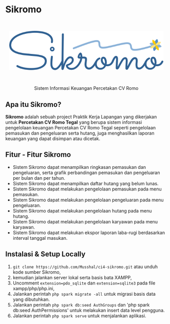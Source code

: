 # Sikromo

<br>
<p align="center">
  <img width=480 src="public/logo/Sikromo_logo.png">
</p>
<br>
<p align="center"> Sistem Informasi Keuangan Percetakan CV Romo
<br>

## Apa itu Sikromo?

**Sikromo** adalah sebuah project Praktik Kerja Lapangan yang dikerjakan untuk
**Percetakan CV Romo Tegal** yang berupa sistem informasi pengelolaan keuangan
Percetakan CV Romo Tegal seperti pengelolaan pemasukan dan pengeluaran serta hutang,
juga menghasilkan laporan keuangan yang dapat disimpan atau dicetak.

## Fitur - Fitur Sikromo

- Sistem Sikromo dapat menampilkan ringkasan pemasukan
  dan pengeluaran, serta grafik perbandingan pemasukan dan pengeluaran per bulan dan per tahun.
- Sistem Sikromo dapat menampilkan daftar hutang yang belum lunas.
- Sistem Sikromo dapat melakukan pengelolaan pemasukan pada menu pemasukan.
- Sistem Sikromo dapat melakukan pengelolaan pengeluaran pada menu pengeluaran.
- Sistem Sikromo dapat melakukan pengelolaan hutang pada menu hutang.
- Sistem Sikromo dapat melakukan pengelolaan karyawan pada menu karyawan.
- Sistem Sikromo dapat melakukan ekspor laporan laba-rugi berdasarkan interval tanggal masukan.

## Instalasi & Setup Locally

1. `git clone https://github.com/Musshal/ci4-sikromo.git` atau unduh kode sumber Sikromo,
2. kemudian jalankan server lokal serta basis bata XAMPP,
3. Uncomment `extension=pdo_sqlite` dan `extension=sqlite3` pada file xampp/php/php.ini,
3. Jalankan perintah `php spark migrate -all` untuk migrasi basis data yang dibutuhkan.
4. Jalankan perintah `php spark db:seed AuthGroups` dan 'php spark db:seed AuthPermissions'
  untuk melakukan insert data level pengguna.
5. Jalankan perintah `php spark serve` untuk menjalankan aplikasi.

